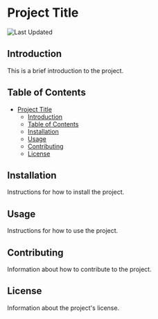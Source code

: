# Project Title

![Last Updated](https://img.shields.io/badge/last%20updated-2022--01--01-green)

## Introduction

This is a brief introduction to the project.

## Table of Contents

- [Project Title](#project-title)
  - [Introduction](#introduction)
  - [Table of Contents](#table-of-contents)
  - [Installation](#installation)
  - [Usage](#usage)
  - [Contributing](#contributing)
  - [License](#license)

## Installation

Instructions for how to install the project.

## Usage

Instructions for how to use the project.

## Contributing

Information about how to contribute to the project.

## License

Information about the project's license.
